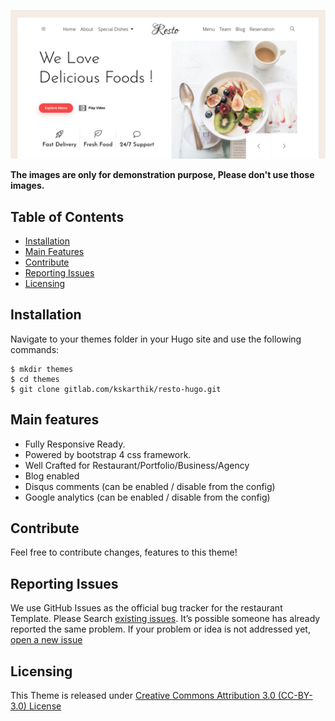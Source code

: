 
![Screenshot](exampleSite/screenshot.png "Resto Hugo Theme!")

**The images are only for demonstration purpose, Please don't use those images.**

## Table of Contents

- [Installation](#installation)
- [Main Features](#main-features)
- [Contribute](#Contribute)
- [Reporting Issues](#reporting-issues)
- [Licensing](#licensing)

## Installation

Navigate to your themes folder in your Hugo site and use the following commands:

```
$ mkdir themes
$ cd themes
$ git clone gitlab.com/kskarthik/resto-hugo.git

```

## Main features

* Fully Responsive Ready.
* Powered by bootstrap 4 css framework.
* Well Crafted for Restaurant/Portfolio/Business/Agency
* Blog enabled
* Disqus comments (can be enabled / disable from the config)
* Google analytics (can be enabled / disable from the config)

## Contribute 
Feel free to contribute changes, features to this theme!

## Reporting Issues

We use GitHub Issues as the official bug tracker for the restaurant Template. Please Search [existing issues](https://gitlab.com/kskarthik/resto-hugo/issues). It’s possible someone has already reported the same problem.
If your problem or idea is not addressed yet, [open a new issue](https://gitlab.com/kskarthik/resto-hugo/issues)

## Licensing

This Theme is released under [Creative Commons Attribution 3.0 (CC-BY-3.0) License](https://creativecommons.org/licenses/by/3.0/)